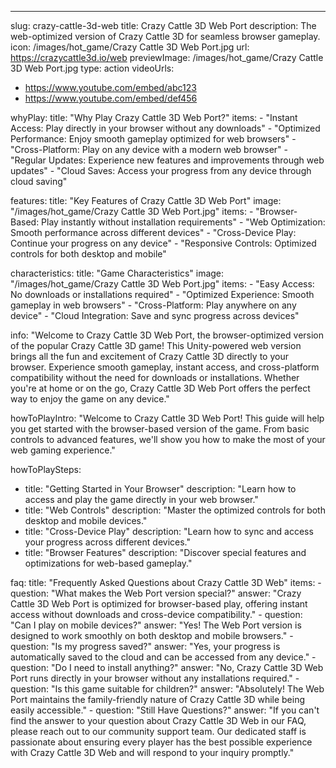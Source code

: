 ---
slug: crazy-cattle-3d-web
title: Crazy Cattle 3D Web Port
description: The web-optimized version of Crazy Cattle 3D for seamless browser gameplay.
icon: /images/hot_game/Crazy Cattle 3D Web Port.jpg
url: https://crazycattle3d.io/web
previewImage: /images/hot_game/Crazy Cattle 3D Web Port.jpg
type: action
videoUrls:
  - https://www.youtube.com/embed/abc123
  - https://www.youtube.com/embed/def456

whyPlay:
  title: "Why Play Crazy Cattle 3D Web Port?"
  items:
    - "Instant Access: Play directly in your browser without any downloads"
    - "Optimized Performance: Enjoy smooth gameplay optimized for web browsers"
    - "Cross-Platform: Play on any device with a modern web browser"
    - "Regular Updates: Experience new features and improvements through web updates"
    - "Cloud Saves: Access your progress from any device through cloud saving"

features:
  title: "Key Features of Crazy Cattle 3D Web Port"
  image: "/images/hot_game/Crazy Cattle 3D Web Port.jpg"
  items:
    - "Browser-Based: Play instantly without installation requirements"
    - "Web Optimization: Smooth performance across different devices"
    - "Cross-Device Play: Continue your progress on any device"
    - "Responsive Controls: Optimized controls for both desktop and mobile"

characteristics:
  title: "Game Characteristics"
  image: "/images/hot_game/Crazy Cattle 3D Web Port.jpg"
  items:
    - "Easy Access: No downloads or installations required"
    - "Optimized Experience: Smooth gameplay in web browsers"
    - "Cross-Platform: Play anywhere on any device"
    - "Cloud Integration: Save and sync progress across devices"

info: "Welcome to Crazy Cattle 3D Web Port, the browser-optimized version of the popular Crazy Cattle 3D game! This Unity-powered web version brings all the fun and excitement of Crazy Cattle 3D directly to your browser. Experience smooth gameplay, instant access, and cross-platform compatibility without the need for downloads or installations. Whether you're at home or on the go, Crazy Cattle 3D Web Port offers the perfect way to enjoy the game on any device."

howToPlayIntro: "Welcome to Crazy Cattle 3D Web Port! This guide will help you get started with the browser-based version of the game. From basic controls to advanced features, we'll show you how to make the most of your web gaming experience."

howToPlaySteps:
  - title: "Getting Started in Your Browser"
    description: "Learn how to access and play the game directly in your web browser."
  - title: "Web Controls"
    description: "Master the optimized controls for both desktop and mobile devices."
  - title: "Cross-Device Play"
    description: "Learn how to sync and access your progress across different devices."
  - title: "Browser Features"
    description: "Discover special features and optimizations for web-based gameplay."

faq:
  title: "Frequently Asked Questions about Crazy Cattle 3D Web"
  items:
    - question: "What makes the Web Port version special?"
      answer: "Crazy Cattle 3D Web Port is optimized for browser-based play, offering instant access without downloads and cross-device compatibility."
    - question: "Can I play on mobile devices?"
      answer: "Yes! The Web Port version is designed to work smoothly on both desktop and mobile browsers."
    - question: "Is my progress saved?"
      answer: "Yes, your progress is automatically saved to the cloud and can be accessed from any device."
    - question: "Do I need to install anything?"
      answer: "No, Crazy Cattle 3D Web Port runs directly in your browser without any installations required."
    - question: "Is this game suitable for children?"
      answer: "Absolutely! The Web Port maintains the family-friendly nature of Crazy Cattle 3D while being easily accessible."
    - question: "Still Have Questions?"
      answer: "If you can't find the answer to your question about Crazy Cattle 3D Web in our FAQ, please reach out to our community support team. Our dedicated staff is passionate about ensuring every player has the best possible experience with Crazy Cattle 3D Web and will respond to your inquiry promptly." 